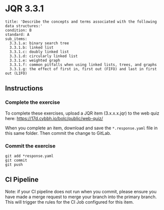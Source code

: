 # JQR 3.3.1

```
title: 'Describe the concepts and terms associated with the following data structures:'
condition: B
standard: A
sub_items:
  3.3.1.a: binary search tree
  3.3.1.b: linked list
  3.3.1.c: doubly linked list
  3.3.1.d: circularly linked list
  3.3.1.e: weighted graph
  3.3.1.f: common pitfalls when using linked lists, trees, and graphs
  3.3.1.g: the effect of first in, first out (FIFO) and last in first out (LIFO)

```

## Instructions

### Complete the exercise

To complete these exercises, upload a JQR item (3.x.x.x.jqr) to the web quiz here: https://17d.cybbh.io/bolc/public/web-quiz/

When you complete an item, download and save the `*.response.yaml` file in this same folder. Then commit the change to GitLab.

### Commit the exercise

```
git add *response.yaml
git commit
git push
```

## CI Pipeline

Note: if your CI pipeline does not run when you commit, please ensure you have made a merge request to merge
your branch into the primary branch. This will trigger the rules for the CI Job configured for this item.

